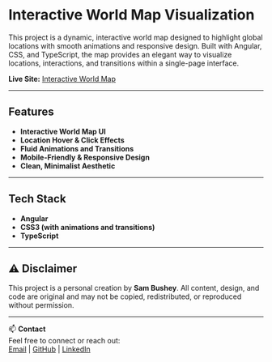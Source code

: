 # Interactive World Map Visualization

This project is a dynamic, interactive world map designed to highlight global locations with smooth animations and responsive design. Built with Angular, CSS, and TypeScript, the map provides an elegant way to visualize locations, interactions, and transitions within a single-page interface.

**Live Site:** [Interactive World Map](https://royalblue-goldfinch-209525.hostingersite.com)

---

## Features

- **Interactive World Map UI**
- **Location Hover & Click Effects**
- **Fluid Animations and Transitions**
- **Mobile-Friendly & Responsive Design**
- **Clean, Minimalist Aesthetic**

---

## Tech Stack

- **Angular**  
- **CSS3 (with animations and transitions)**  
- **TypeScript**

---

## ⚠️ Disclaimer

This project is a personal creation by **Sam Bushey**. All content, design, and code are original and may not be copied, redistributed, or reproduced without permission.

---

📫 **Contact**  
Feel free to connect or reach out:  
[Email](mailto:Bushey.sam@gmail.com) | [GitHub](https://github.com/ScriptedRemedies) | [LinkedIn](https://linkedin.com/in/busheysam)

